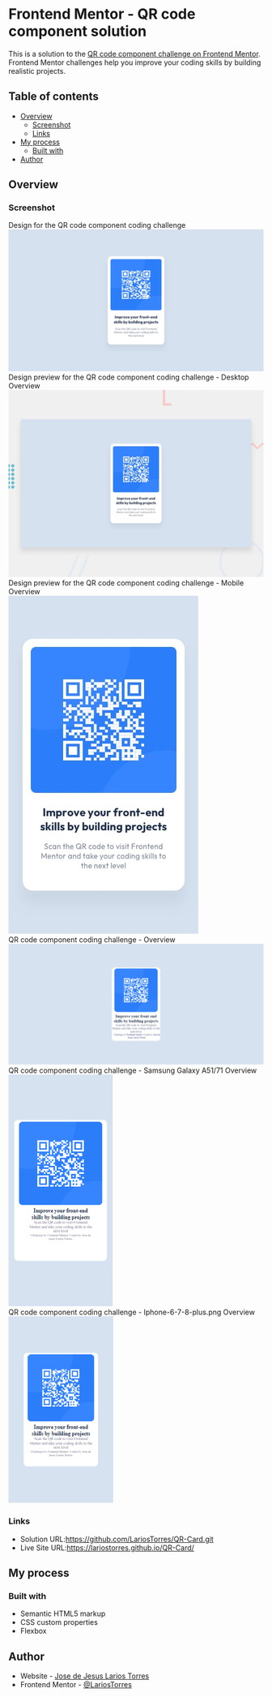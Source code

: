 # Frontend Mentor - QR code component solution

This is a solution to the [QR code component challenge on Frontend Mentor](https://www.frontendmentor.io/challenges/qr-code-component-iux_sIO_H). Frontend Mentor challenges help you improve your coding skills by building realistic projects. 

## Table of contents

- [Overview](#overview)
  - [Screenshot](#screenshot)
  - [Links](#links)
- [My process](#my-process)
  - [Built with](#built-with)
- [Author](#author)

## Overview

### Screenshot

Design for the QR code component coding challenge
![Design for the QR code component coding challenge](./design/desktop-design.jpg)
Design preview for the QR code component coding challenge - Desktop Overview
![Design preview for the QR code component coding challenge - Desktop Overview](./design/desktop-preview.jpg)
Design preview for the QR code component coding challenge - Mobile Overview
<br>
![Design preview for the QR code component coding challenge - Mobile Overview](./design/mobile-design.jpg)
<br>
QR code component coding challenge - Overview
<br>
![Challenge Overview](./images/screenshot.png)
<br>
QR code component coding challenge - Samsung Galaxy A51/71 Overview
<br>
![Samsung Galaxy A51/71 Overview](./images/screenshot-samsung.png)
<br>
QR code component coding challenge - Iphone-6-7-8-plus.png Overview
<br>
![Iphone-6-7-8-plus.png Overview](./images/screenshot-iphone-6-7-8-plus.png)
<br>

### Links

- Solution URL:https://github.com/LariosTorres/QR-Card.git
- Live Site URL:https://lariostorres.github.io/QR-Card/

## My process

### Built with

- Semantic HTML5 markup
- CSS custom properties
- Flexbox

## Author

- Website - [Jose de Jesus Larios Torres](https://www.your-site.com)
- Frontend Mentor - [@LariosTorres](https://www.frontendmentor.io/profile/LariosTorres)
